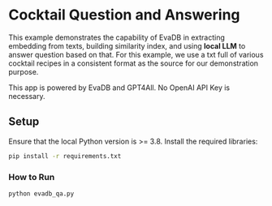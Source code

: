 # Cocktail Question and Answering
This example demonstrates the capability of EvaDB in extracting embedding from texts, building similarity index, and using **local LLM** to answer question based on that. For this example, we use a txt full of various cocktail recipes in a consistent format as the source for our demonstration purpose.

This app is powered by EvaDB and GPT4All. No OpenAI API Key is necessary.

## Setup
Ensure that the local Python version is >= 3.8. Install the required libraries:

```bat
pip install -r requirements.txt
```

### How to Run
```bash
python evadb_qa.py
```
